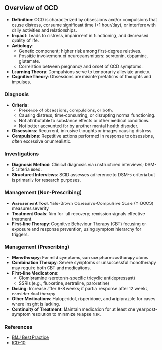## Overview of OCD

- **Definition**: OCD is characterized by obsessions and/or compulsions that cause distress, consume significant time (>1 hour/day), or interfere with daily activities and relationships.
- **Impact**: Leads to distress, impairment in functioning, and decreased quality of life.
- **Aetiology**:
  - Genetic component; higher risk among first-degree relatives.
  - Possible involvement of neurotransmitters: serotonin, dopamine, glutamate.
  - Correlation between pregnancy and onset of OCD symptoms.
- **Learning Theory**: Compulsions serve to temporarily alleviate anxiety.
- **Cognitive Theory**: Obsessions are misinterpretations of thoughts and impulses.

### Diagnosis

- **Criteria**: 
  - Presence of obsessions, compulsions, or both.
  - Causing distress, time-consuming, or disrupting normal functioning.
  - Not attributable to substance effects or other medical conditions.
  - Not better accounted for by another mental health disorder.
- **Obsessions**: Recurrent, intrusive thoughts or images causing distress.
- **Compulsions**: Repetitive actions performed in response to obsessions, often excessive or unrealistic.

### Investigations

- **Diagnosis Method**: Clinical diagnosis via unstructured interviews; DSM-5 criteria used.
- **Structured Interviews**: SCID assesses adherence to DSM-5 criteria but is primarily for research purposes.

### Management (Non-Prescribing)

- **Assessment Tool**: Yale-Brown Obsessive-Compulsive Scale (Y-BOCS) measures severity.
- **Treatment Goals**: Aim for full recovery; remission signals effective treatment.
- **First-line Therapy**: Cognitive Behaviour Therapy (CBT) focusing on exposure and response prevention, using symptom hierarchy for triggers.

### Management (Prescribing)

- **Monotherapy**: For mild symptoms, can use pharmacotherapy alone.
- **Combination Therapy**: Severe symptoms or unsuccessful monotherapy may require both CBT and medications.
- **First-line Medications**:
  - Clomipramine (serotonin-specific tricyclic antidepressant)
  - SSRIs (e.g., fluoxetine, sertraline, paroxetine)
- **Dosing**: Increase after 6-8 weeks; if partial response after 12 weeks, consider dual therapy.
- **Other Medications**: Haloperidol, risperidone, and aripiprazole for cases where insight is lacking.
- **Continuity of Treatment**: Maintain medication for at least one year post-symptom resolution to minimize relapse risk.

### References

- [BMJ Best Practice](https://bestpractice.bmj.com/topics/en-gb/362/diagnosis-approach)
- [ICD-10](https://icd.who.int/browse10/2019/en#/F42)